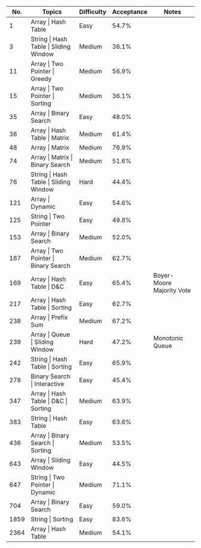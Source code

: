 | No.   | Topics                                | Difficulty | Acceptance    | Notes                        |
|-------|---------------------------------------|------------|---------------|-------------------------------
| 1     | Array \| Hash Table                   | Easy       | 54.7%         |                              |
| 3     | String \| Hash Table \| Sliding Window| Medium     | 36.1%         |                              |
| 11    | Array \| Two Pointer \| Greedy        | Medium     | 56.9%         |                              |
| 15    | Array \| Two Pointer \| Sorting       | Medium     | 36.1%         |                              |
| 35    | Array \| Binary Search                | Easy       | 48.0%         |                              |
| 36    | Array \| Hash Table \| Matrix         | Medium     | 61.4%         |                              |
| 48    | Array \| Matrix                       | Medium     | 76.9%         |                              |
| 74    | Array \| Matrix \| Binary Search      | Medium     | 51.6%         |                              |
| 76    | String \| Hash Table \| Sliding Window| Hard       | 44.4%         |                              |
| 121   | Array \| Dynamic                      | Easy       | 54.6%         |                              |
| 125   | String \| Two Pointer                 | Easy       | 49.8%         |                              |
| 153   | Array \| Binary Search                | Medium     | 52.0%         |                              |
| 167   | Array \| Two Pointer \| Binary Search | Medium     | 62.7%         |                              |
| 169   | Array \| Hash Table \| D&C            | Easy       | 65.4%         | Boyer-Moore Majority Vote    |
| 217   | Array \| Hash Table \| Sorting        | Easy       | 62.7%         |                              |
| 238   | Array \| Prefix Sum                   | Medium     | 67.2%         |                              |
| 239   | Array \| Queue \| Sliding Window      | Hard       | 47.2%         | Monotonic Queue              |
| 242   | String \| Hash Table \| Sorting       | Easy       | 65.9%         |                              |
| 278   | Binary Search \| Interactive          | Easy       | 45.4%         |                              |
| 347   | Array \| Hash Table \| D&C \| Sorting | Medium     | 63.9%         |                              |
| 383   | String \| Hash Table                  | Easy       | 63.6%         |                              |
| 436   | Array \| Binary Search \| Sorting     | Medium     | 53.5%         |                              |
| 643   | Array \| Sliding Window               | Easy       | 44.5%         |                              |
| 647   | String \| Two Pointer \| Dynamic      | Medium     | 71.1%         |                              |
| 704   | Array \| Binary Search                | Easy       | 59.0%         |                              |
| 1859  | String \| Sorting                     | Easy       | 83.6%         |                              |
| 2364  | Array \| Hash Table                   | Medium     | 54.1%         |                              |

